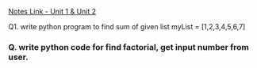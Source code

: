 
[Notes Link - Unit 1 & Unit 2](https://docs.google.com/document/d/1gWTUkd9e5gcnEl-tncXEU-j6aQ7nuqTSXJkPb19mIHE/edit?tab=t.0)


Q1. write python program to find sum of given list
myList = [1,2,3,4,5,6,7]

<!-- Question - 2 -->
### Q. write python code for find factorial, get input number from user.